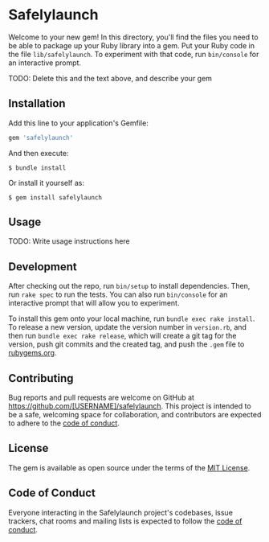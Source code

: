# Safelylaunch

Welcome to your new gem! In this directory, you'll find the files you need to be able to package up your Ruby library into a gem. Put your Ruby code in the file `lib/safelylaunch`. To experiment with that code, run `bin/console` for an interactive prompt.

TODO: Delete this and the text above, and describe your gem

## Installation

Add this line to your application's Gemfile:

```ruby
gem 'safelylaunch'
```

And then execute:

    $ bundle install

Or install it yourself as:

    $ gem install safelylaunch

## Usage

TODO: Write usage instructions here

## Development

After checking out the repo, run `bin/setup` to install dependencies. Then, run `rake spec` to run the tests. You can also run `bin/console` for an interactive prompt that will allow you to experiment.

To install this gem onto your local machine, run `bundle exec rake install`. To release a new version, update the version number in `version.rb`, and then run `bundle exec rake release`, which will create a git tag for the version, push git commits and the created tag, and push the `.gem` file to [rubygems.org](https://rubygems.org).

## Contributing

Bug reports and pull requests are welcome on GitHub at https://github.com/[USERNAME]/safelylaunch. This project is intended to be a safe, welcoming space for collaboration, and contributors are expected to adhere to the [code of conduct](https://github.com/[USERNAME]/safelylaunch/blob/master/CODE_OF_CONDUCT.md).

## License

The gem is available as open source under the terms of the [MIT License](https://opensource.org/licenses/MIT).

## Code of Conduct

Everyone interacting in the Safelylaunch project's codebases, issue trackers, chat rooms and mailing lists is expected to follow the [code of conduct](https://github.com/[USERNAME]/safelylaunch/blob/master/CODE_OF_CONDUCT.md).
